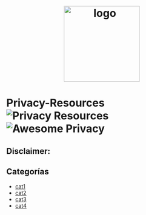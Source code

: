 <h1 align="center">
 	<br>
 	  <img width="200" src="https://raw.githubusercontent.com/ramsal/Privacy-Resources/master/Privacy%20Resources.png" alt="logo">
  <br>
</h1>


# Privacy-Resources ![Privacy Resources](https://img.shields.io/badge/privacy-resources-green.svg) ![Awesome Privacy](https://img.shields.io/badge/awesome-privacy-red.svg)



<h2>Disclaimer:</h2>


## Categorías
 * [cat1](#cat1)
 * [cat2](#cat2)
 * [cat3](#cat3)
 * [cat4](#cat4)
